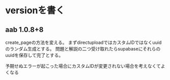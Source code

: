 # versionを書く

## aab 1.0.8+8

create_pageの方法を変える。
まずdirectuploadではカスタムIDではなくuuidのランダム生成とする。
問題と解説の二つ受け取れたらsupabaseにそれらのuuidを保存して完了とする。

予期せぬエラーが起こった場合にカスタムIDが変更されない場合を考えなくてよくなる
